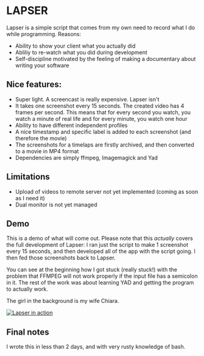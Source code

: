 # LAPSER

Lapser is a simple script that comes from my own need to record what I do while programming.
Reasons:

* Ability to show your client what you actually did
* Abliliy to re-watch what you did during development
* Self-discipline motivated by the feeling of making a documentary about writing your software

## Nice features:

* Super light. A screencast is really expensive. Lapser isn't
* It takes one screenshot every 15 seconds. The created video has 4 frames per second. This means that for every second you watch, you watch a minute of real life and for every minute, you watch one hour
* Ability to have different independent profiles
* A nice timestamp and specific label is added to each screenshot (and therefore the movie)
* The screenshots for a timelaps are firstly archived, and then converted to a movie in MP4 format
* Dependencies are simply ffmpeg, Imagemagick and Yad

## Limitations

* Upload of videos to remote server not yet implemented (coming as soon as I need it)
* Dual monitor is not yet managed

## Demo

This is a demo of what will come out. Please note that this _actually_ covers the full development of Lapser: I ran just the script to make 1 screenshot every 15 seconds, and then developed all of the app with the script going. I then fed those screenshots back to Lapser.

You can see at the beginning how I got stuck (really stuck!) with the problem that FFMPEG will not work properly if the input file has a semicolon in it. The rest of the work was about learning YAD and getting the program to actually work.

The girl in the background is my wife Chiara.

[![Lapser in action](http://img.youtube.com/vi/Yj-2S86I6fo/0.jpg)](http://www.youtube.com/watch?v=Yj-2S86I6fo "Lapser in action")


## Final notes

I wrote this in less than 2 days, and with very rusty knowledge of bash.
